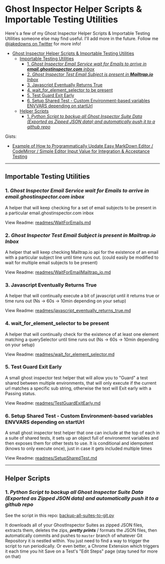 # Ghost Inspector Helper Scripts & Importable Testing Utilities

Here's a few of my Ghost Inspector Helper Scripts & Importable Testing Utilities someone else may find useful. I'll add more in the future. Follow me [@jakedowns on Twitter](https://twitter.com/jakedowns) for more info!

<!-- TOC -->

- [Ghost Inspector Helper Scripts & Importable Testing Utilities](#ghost-inspector-helper-scripts--importable-testing-utilities)
  - [Importable Testing Utilities](#importable-testing-utilities)
    - [1. _Ghost Inspector Email Service wait for Emails to arrive in ___email.ghostinspector.com___ inbox_](#1-ghost-inspector-email-service-wait-for-emails-to-arrive-in-emailghostinspectorcom-inbox)
    - [2. _Ghost Inspector Test Email Subject is present in __Mailtrap.io__ Inbox_](#2-ghost-inspector-test-email-subject-is-present-in-mailtrapio-inbox)
    - [3. Javascript Eventually Returns True](#3-javascript-eventually-returns-true)
    - [4. wait_for_element_selector to be present](#4-waitforelementselector-to-be-present)
    - [5. Test Guard Exit Early](#5-test-guard-exit-early)
    - [6. Setup Shared Test - Custom Environment-based variables ENVVARS depending on startUrl](#6-setup-shared-test---custom-environment-based-variables-envvars-depending-on-starturl)
  - [Helper Scripts](#helper-scripts)
    - [1. _Python Script to backup all Ghost Inspector Suite Data (Exported as Zipped JSON data) and automatically push it to a github repo_](#1-python-script-to-backup-all-ghost-inspector-suite-data-exported-as-zipped-json-data-and-automatically-push-it-to-a-github-repo)

<!-- /TOC -->


Gists:
- [Example of How to Programmatically Update Easy MarkDown Editor / CodeMirror / Simple Editor Input Value for Integration & Acceptance Testing](https://gist.github.com/jakedowns/b3f9a90de1182af083024e037e3ac42f)

---

## Importable Testing Utilities


### 1. _Ghost Inspector Email Service wait for Emails to arrive in ___email.ghostinspector.com___ inbox_

A helper that will keep checking for a set of email subjects to be present in a particular email.ghostinspector.com inbox

View Readme: [readmes/WaitForEmails.md](https://github.com/jakedowns/ghost-inspector-helpers/blob/master/readmes/WaitForEmails.md)

### 2. _Ghost Inspector Test Email Subject is present in __Mailtrap.io__ Inbox_

A helper that will keep checking Mailtrap.io api for the existence of an email with a particular subject line until time runs out. (could easily be modified to wait for multiple email subjects to be present)

View Readme: [readmes/WaitForEmailMailtrap_io.md](https://github.com/jakedowns/ghost-inspector-helpers/blob/master/readmes/WaitForEmailMailtrap_io.md)

### 3. Javascript Eventually Returns True

A helper that will continually execute a bit of javascript until it returns true or time runs out (Ns -> 60s -> 10min depending on your setup)

View Readme: [readmes/javascript_eventually_returns_true.md](https://github.com/jakedowns/ghost-inspector-helpers/blob/master/readmes/javascript_eventually_returns_true.md)

### 4. wait_for_element_selector to be present

A helper that will continually check for the existence of at least one element matching a querySelector until time runs out (Ns -> 60s -> 10min depending on your setup)

View Readme: [readmes/wait_for_element_selector.md](https://github.com/jakedowns/ghost-inspector-helpers/blob/master/readmes/wait_for_element_selector.md)

### 5. Test Guard Exit Early

A small ghost inspector test helper that will allow you to "Guard" a test shared between multiple environments, that will only execute if the current url matches a specific sub string, otherwise the text will Exit early with a Passing status.

View Readme: [readmes/TestGuardExitEarly.md](https://github.com/jakedowns/ghost-inspector-helpers/blob/master/readmes/TestGuardExitEarly.md)

### 6. Setup Shared Test - Custom Environment-based variables ENVVARS depending on startUrl

A small ghost inspector test helper that one can include at the top of each in a suite of shared tests, it sets up an object full of environemnt variables and then exposes them for other tests to use. It is conditional and idempotent (knows to only execute once), just in case it gets included multiple times

View Readme: [readmes/SetupSharedTest.md](https://github.com/jakedowns/ghost-inspector-helpers/blob/master/readmes/SetupSharedTest.md)

---
## Helper Scripts

### 1. _Python Script to backup all Ghost Inspector Suite Data (Exported as Zipped JSON data) and automatically push it to a github repo_
See the script in this repo: [backup-all-suites-to-git.py](https://github.com/jakedowns/ghost-inspector-helpers/blob/master/backup-all-suites-to-git.py)

It downloads all of your GhostInspector Suites as zipped JSON files, extracts them, deletes the zips, _**pretty prints**_ / formats the JSON files, then automatically commits and pushes to `master` branch of whatever Git Repository it is nestled within. You just need to find a way to trigger the script to run periodically. Or even better, a Chrome Extension which triggers it each time you hit Save on a Test's "Edit Steps" page (stay tuned for more on that)

